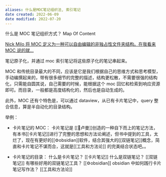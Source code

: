 ```yaml
---
aliases: 什么是MOC笔记组织法, 索引笔记
date created: 2022-06-09
date modified: 2022-07-20
---
```


什么是 MOC 笔记组织方式？ Map Of Content

[Nick Milo 将 MOC 定义为一种可以自由编辑的非独占性文件夹结构。在我看来 MOC 说的就...](cubox://highlight?id=ff8080818148abc8018148ff70e9309c)

笔记原子化，并通过 moc 索引笔记将这些原子化的笔记串起来。

MOC 和传统目录最大的不同，应该是它是我们根据自己的思维方式和思考模型，手动编撰起来的，带有很多细节的完整的描述，结构更松散，不需要很强的结构化，只需能自圆其说，自己需要的时候，能根据这个 moc 回忆和检索到响应资源即可。而目录，一般都是高度结构化的，然后也是自动生成的。

此外，MOC 还有个特色是，可以通过 dataview，从已有卡片笔记中，query 整合信息，算是半自动化的目录结构。

举例：

- 卡片笔记的 MOC：
	卡片笔记是 [[🧑卢曼]]创造的一种自下而上的笔记方法，有本书[[卡片笔记]]进行了完整的思想和方法论阐述，但书中提到的工具，太烂了，现在有更好的[[⚙obsidian]]软件，结合其强大的[[双链笔记]]概念，简直和卡片笔记不谋而合，这就是[[工具和方法论]] 的完美结合状态吧。。
	
- 卡片笔记的目录：
	什么是卡片笔记？
		[[卡片笔记]]
	什么是双链笔记？
		[[双链笔记]]
	有哪些好用的双链笔记工具？
		[[⚙obsidian]]
	obsidian 中如何践行卡片笔记写作法？
		[[工具和方法论]]
